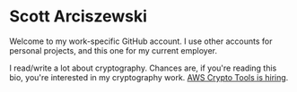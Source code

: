 # Scott Arciszewski

Welcome to my work-specific GitHub account. I use other accounts for personal projects, and this one for my current employer.

I read/write a lot about cryptography. Chances are, if you're reading this bio, you're interested in my cryptography work.
[AWS Crypto Tools is hiring](https://amazon.jobs/en/internal/search?business_category[]=amazon-web-services&base_query=crypto%20tools).
